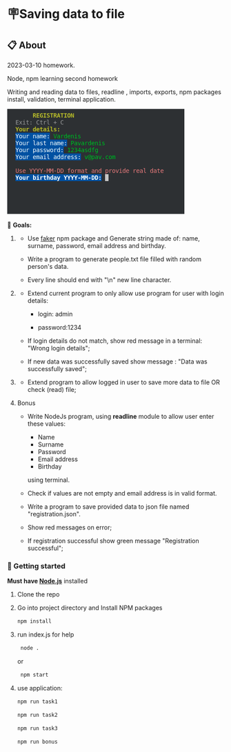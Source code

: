 # 🪧Saving data to file

## 📋 About

2023-03-10 homework.

Node, npm learning second homework

Writing and reading data to files, readline , imports, exports, npm packages install, validation, terminal application.

![alt app screenshot](./assets/bonus-registration-preview-screenshot.png)

🎯 **Goals:**

1.  - Use [faker](https://www.npmjs.com/package/@faker-js/faker) npm package and Generate string made of: name, surname, password, email address and birthday.

    - Write a program to generate people.txt file filled with random person's data.

    - Every line should end with "\n" new line character.

2.  - Extend current program to only allow use program for user with login details:

      - login: admin

      - password:1234

    - If login details do not match, show red message in a terminal: "Wrong login details";
    - If new data was successfully saved show message : "Data was successfully saved";

3.  - Extend program to allow logged in user to save more data to file OR check (read) file;
4.  Bonus

    - Write NodeJs program, using **readline** module to allow user enter these values:

      - Name
      - Surname
      - Password
      - Email address
      - Birthday

      using terminal.

    - Check if values are not empty and email address is in valid format.
    - Write a program to save provided data to json file named "registration.json".
    - Show red messages on error;
    - If registration successful show green message "Registration successful";

### 🏁 Getting started

**Must have [Node.js](https://nodejs.org)** installed

1. Clone the repo
2. Go into project directory and Install NPM packages

   ```sh
   npm install
   ```

3. run index.js for help

   ```sh
    node .
   ```

   or

   ```sh
    npm start
   ```

4. use application:

   ```sh
   npm run task1
   ```

   ```sh
   npm run task2
   ```

   ```sh
   npm run task3
   ```

   ```sh
   npm run bonus
   ```
